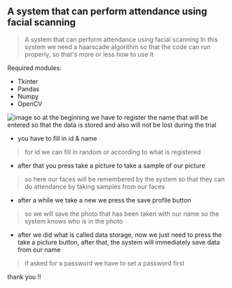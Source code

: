 ## A system that can perform attendance using facial scanning

> A system that can perform attendance using facial scanning In this system we need a haarscade algorithm so that the code can run properly, so that's more or less how to use it

Required modules:

- Tkinter
- Pandas
- Numpy
- OpenCV

![image](https://user-images.githubusercontent.com/56282493/136314958-662fb29f-7851-43a0-a0f1-a937b0aef4f7.png)
so at the beginning we have to register the name that will be entered so that the data is stored and also will not be lost during the trial

- you have to fill in id & name
> for id we can fill in random or according to what is registered

- after that you press take a picture to take a sample of our picture
> so here our faces will be remembered by the system so that they can do attendance by taking samples from our faces

- after a while we take a new we press the save profile button
> so we will save the photo that has been taken with our name so the system knows who is in the photo

- after we did what is called data storage, now we just need to press the take a picture button, after that, the system will immediately save data from our name
> if asked for a password we have to set a password first 

thank you !!
